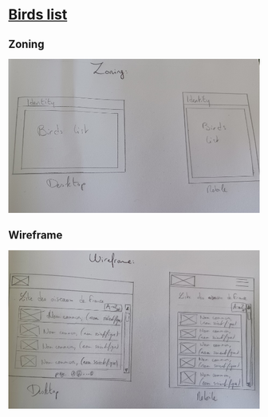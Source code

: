 # [Birds list](https://github.com/LaurineDaSilva/ornis/issues/12)

## Zoning

![birds-list-zoning](../../../images/zonings-wireframes/birds-list/birds_list_01.jpg)

## Wireframe

![birds-list-wireframe](../../../images/zonings-wireframes/birds-list/birds_list_02.jpg)
